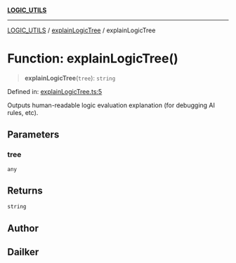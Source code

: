 [**LOGIC_UTILS**](../../README.md)

***

[LOGIC_UTILS](../../README.md) / [explainLogicTree](../README.md) / explainLogicTree

# Function: explainLogicTree()

> **explainLogicTree**(`tree`): `string`

Defined in: [explainLogicTree.ts:5](https://github.com/dailker/everyutil/blob/febb9ddd747c27fb11272f2ad88aedb1ae4d7cba/src/logic/explainLogicTree.ts#L5)

Outputs human-readable logic evaluation explanation (for debugging AI rules, etc).

## Parameters

### tree

`any`

## Returns

`string`

## Author

## Dailker
